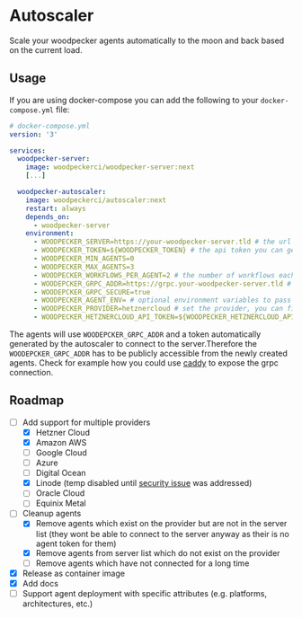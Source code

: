 # Autoscaler

Scale your woodpecker agents automatically to the moon and back based on the current load.

## Usage

If you are using docker-compose you can add the following to your `docker-compose.yml` file:

```yml
# docker-compose.yml
version: '3'

services:
  woodpecker-server:
    image: woodpeckerci/woodpecker-server:next
    [...]

  woodpecker-autoscaler:
    image: woodpeckerci/autoscaler:next
    restart: always
    depends_on:
      - woodpecker-server
    environment:
      - WOODPECKER_SERVER=https://your-woodpecker-server.tld # the url of your woodpecker server / could also be a public url
      - WOODPECKER_TOKEN=${WOODPECKER_TOKEN} # the api token you can get from the UI https://your-woodpecker-server.tld/user
      - WOODPECKER_MIN_AGENTS=0
      - WOODPECKER_MAX_AGENTS=3
      - WOODPECKER_WORKFLOWS_PER_AGENT=2 # the number of workflows each agent can run at the same time
      - WOODEPCKER_GRPC_ADDR=https://grpc.your-woodpecker-server.tld # the grpc address of your woodpecker server, publicly accessible from the agents
      - WOODEPCKER_GRPC_SECURE=true
      - WOODPECKER_AGENT_ENV= # optional environment variables to pass to the agents
      - WOODPECKER_PROVIDER=hetznercloud # set the provider, you can find all the available ones down below
      - WOODPECKER_HETZNERCLOUD_API_TOKEN=${WOODPECKER_HETZNERCLOUD_API_TOKEN} # your api token for the Hetzner cloud
```

The agents will use `WOODEPCKER_GRPC_ADDR` and a token automatically generated by the autoscaler to connect to the server.Therefore the `WOODEPCKER_GRPC_ADDR` has to be publicly accessible from the newly created agents. Check for example how you could use [caddy](https://woodpecker-ci.org/docs/next/administration/proxy#caddy) to expose the grpc connection.

## Roadmap

- [ ] Add support for multiple providers
  - [x] Hetzner Cloud
  - [x] Amazon AWS
  - [ ] Google Cloud
  - [ ] Azure
  - [ ] Digital Ocean
  - [x] Linode (temp disabled until [security issue](https://github.com/woodpecker-ci/autoscaler/issues/91) was addressed)
  - [ ] Oracle Cloud
  - [ ] Equinix Metal
- [ ] Cleanup agents
  - [x] Remove agents which exist on the provider but are not in the server list (they wont be able to connect to the server anyway as their is no agent token for them)
  - [x] Remove agents from server list which do not exist on the provider
  - [ ] Remove agents which have not connected for a long time
- [x] Release as container image
- [x] Add docs
- [ ] Support agent deployment with specific attributes (e.g. platforms, architectures, etc.)
